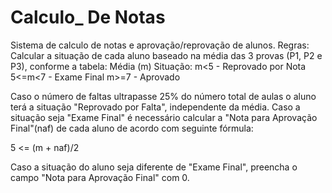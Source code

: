 # Calculo_ De Notas
Sistema de calculo de notas e aprovação/reprovação de alunos.
Regras:
Calcular a situação de cada aluno baseado na média das 3 provas (P1, P2 e P3), conforme a  tabela: 
Média (m) Situação:
m<5  - Reprovado por Nota
5<=m<7  - Exame Final
m>=7  - Aprovado

Caso o número de faltas ultrapasse 25% do número total de aulas o aluno terá a situação  "Reprovado por Falta", independente da média.  Caso a situação seja "Exame Final" é necessário calcular a "Nota para Aprovação Final"(naf) de  cada aluno de acordo com seguinte fórmula: 

5 <= (m + naf)/2

Caso a situação do aluno seja diferente de "Exame Final", preencha o campo "Nota para  Aprovação Final" com 0. 


